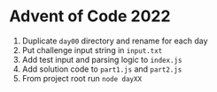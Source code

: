 # Advent of Code 2022

1. Duplicate `day00` directory and rename for each day
2. Put challenge input string in `input.txt`
3. Add test input and parsing logic to `index.js`
4. Add solution code to `part1.js` and `part2.js`
5. From project root run `node dayXX`
